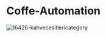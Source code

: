 # Coffe-Automation
![16426-kahvecesitlericategory](https://user-images.githubusercontent.com/34610153/117186073-28493580-ade3-11eb-958f-9fd9762a0869.jpg)
